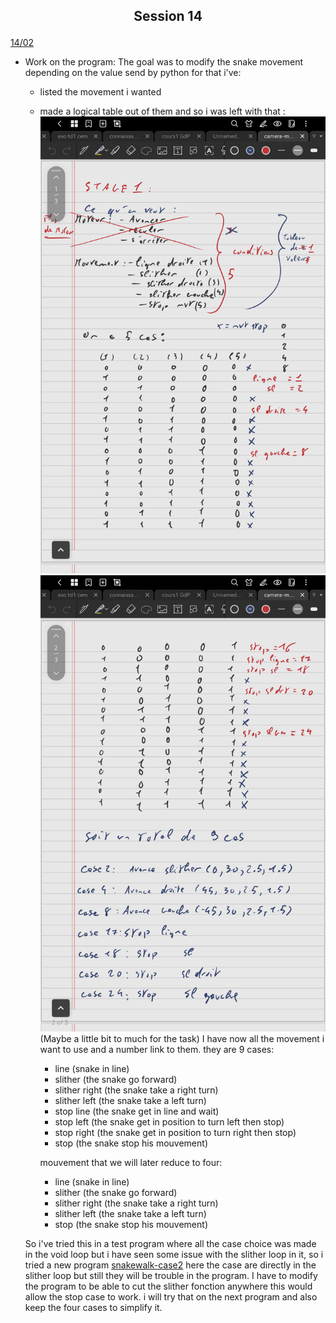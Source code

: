 ## <p align=center> Session 14
<ins>14/02</ins>

- Work on the program:
    The goal was to modify the snake movement depending on the value send by python
    for that i've: 
    - listed the movement i wanted 
    - made a logical table out of them
    and so i was left with that : ![table_logique1](https://github.com/YOUSSNDR/PolySnake/blob/597d010115ae88e9abda92383aeb4ddf81eb186f/Rapports/Soufiani%20Younousse/images%20younousse/table%20logique1.jpg) ![table_logique2](https://github.com/YOUSSNDR/PolySnake/blob/15777205acda2ff8ac74c616b032026ad5cf631f/Rapports/Soufiani%20Younousse/images%20younousse/table%20logique2.jpg)
    (Maybe a little bit to much for the task) I have now all the movement i want to use and a number link to them.
    they are 9 cases:
        - line (snake in line)
        - slither (the snake go forward)
        - slither right (the snake take a right turn)
        - slither left (the snake take a left turn)
        - stop line (the snake get in line and wait)
        - stop left (the snake get in position to turn left then stop) 
        - stop right (the snake get in position to turn right then stop)
        - stop (the snake stop his mouvement)
            
        mouvement that we will later reduce to four:
        - line (snake in line)
        - slither (the snake go forward)
        - slither right (the snake take a right turn)
        - slither left (the snake take a left turn)
        - stop (the snake stop his mouvement)
    
    So i've tried this in a test program
    where all the case choice was made in the void loop but i have seen some issue with the slither loop in it, so i tried a new program [snakewalk-case2](https://github.com/YOUSSNDR/PolySnake/blob/15777205acda2ff8ac74c616b032026ad5cf631f/programmes/test/test%20mouvement/snakewalk-case2/snakewalk-case2.ino)
    here the case are directly in the slither loop but still they will be trouble in the program.
    I have to modify the program to be able to cut the slither fonction anywhere this would allow the stop case to work.
    i will try that on the next program and also keep the four cases to simplify it.
